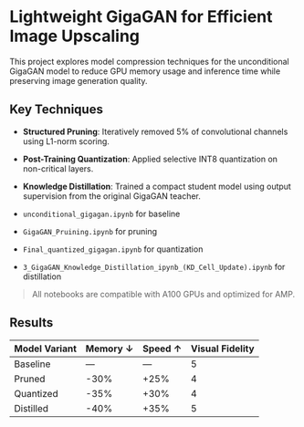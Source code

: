 # Lightweight GigaGAN for Efficient Image Upscaling

This project explores model compression techniques for the unconditional GigaGAN model to reduce GPU memory usage and inference time while preserving image generation quality.

## Key Techniques

- **Structured Pruning**: Iteratively removed 5% of convolutional channels using L1-norm scoring.
- **Post-Training Quantization**: Applied selective INT8 quantization on non-critical layers.
- **Knowledge Distillation**: Trained a compact student model using output supervision from the original GigaGAN teacher.



- `unconditional_gigagan.ipynb` for baseline
- `GigaGAN_Pruining.ipynb` for pruning
- `Final_quantized_gigagan.ipynb` for quantization
- `3_GigaGAN_Knowledge_Distillation_ipynb_(KD_Cell_Update).ipynb` for distillation

>  All notebooks are compatible with A100 GPUs and optimized for AMP.

## Results

| Model Variant | Memory ↓ | Speed ↑ | Visual Fidelity |
|---------------|-----------|----------|------------------|
| Baseline      | —         | —        | 5 |
| Pruned        | -30%      | +25%     | 4 |
| Quantized     | -35%      | +30%     | 4 |
| Distilled     | -40%      | +35%     | 5 |



